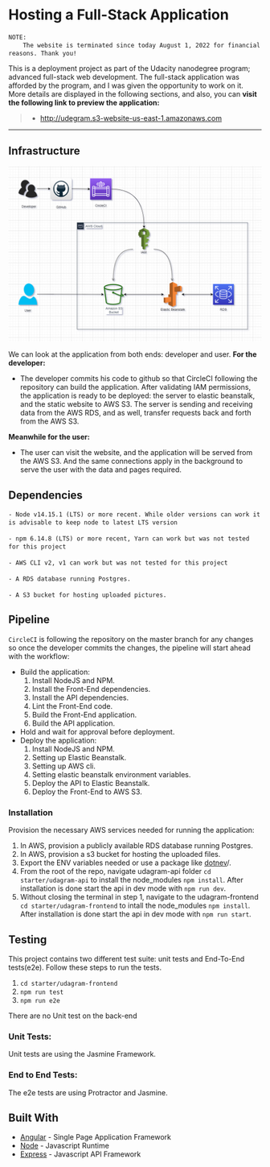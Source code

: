 # Hosting a Full-Stack Application
```
NOTE:
    The website is terminated since today August 1, 2022 for financial reasons. Thank you!
```
This is a deployment project as part of the Udacity nanodegree program; advanced full-stack web development. The full-stack application was afforded by the program, and I was given the opportunity to work on it. More details are displayed in the following sections, and also, you can **visit the following link to preview the application:**

> -   http://udegram.s3-website-us-east-1.amazonaws.com

---

## **Infrastructure**

![The infrastructure of the application](/docs/Deployment_Architecture.png 'The infrastructure of the application')

We can look at the application from both ends: developer and user. **For the developer:**

-   The developer commits his code to github so that CircleCI following the repository can build the application. After validating IAM permissions, the application is ready to be deployed: the server to elastic beanstalk, and the static website to AWS S3. The server is sending and receiving data from the AWS RDS, and as well, transfer requests back and forth from the AWS S3.

**Meanwhile for the user:**

-   The user can visit the website, and the application will be served from the AWS S3. And the same connections apply in the background to serve the user with the data and pages required.

## **Dependencies**

```
- Node v14.15.1 (LTS) or more recent. While older versions can work it is advisable to keep node to latest LTS version

- npm 6.14.8 (LTS) or more recent, Yarn can work but was not tested for this project

- AWS CLI v2, v1 can work but was not tested for this project

- A RDS database running Postgres.

- A S3 bucket for hosting uploaded pictures.

```

## **Pipeline**

`CircleCI` is following the repository on the master branch for any changes so once the developer commits the changes, the pipeline will start ahead with the workflow:

-   Build the application:
    1. Install NodeJS and NPM.
    1. Install the Front-End dependencies.
    1. Install the API dependencies.
    1. Lint the Front-End code.
    1. Build the Front-End application.
    1. Build the API application.
-   Hold and wait for approval before deployment.
-   Deploy the application:
    1. Install NodeJS and NPM.
    1. Setting up Elastic Beanstalk.
    1. Setting up AWS cli.
    1. Setting elastic beanstalk environment variables.
    1. Deploy the API to Elastic Beanstalk.
    1. Deploy the Front-End to AWS S3.

### Installation

Provision the necessary AWS services needed for running the application:

1. In AWS, provision a publicly available RDS database running Postgres. <Place holder for link to classroom article>
1. In AWS, provision a s3 bucket for hosting the uploaded files. <Place holder for tlink to classroom article>
1. Export the ENV variables needed or use a package like [dotnev](https://www.npmjs.com/package/dotenv)/.
1. From the root of the repo, navigate udagram-api folder `cd starter/udagram-api` to install the node_modules `npm install`. After installation is done start the api in dev mode with `npm run dev`.
1. Without closing the terminal in step 1, navigate to the udagram-frontend `cd starter/udagram-frontend` to intall the node_modules `npm install`. After installation is done start the api in dev mode with `npm run start`.

## Testing

This project contains two different test suite: unit tests and End-To-End tests(e2e). Follow these steps to run the tests.

1. `cd starter/udagram-frontend`
1. `npm run test`
1. `npm run e2e`

There are no Unit test on the back-end

### Unit Tests:

Unit tests are using the Jasmine Framework.

### End to End Tests:

The e2e tests are using Protractor and Jasmine.

## Built With

-   [Angular](https://angular.io/) - Single Page Application Framework
-   [Node](https://nodejs.org) - Javascript Runtime
-   [Express](https://expressjs.com/) - Javascript API Framework
